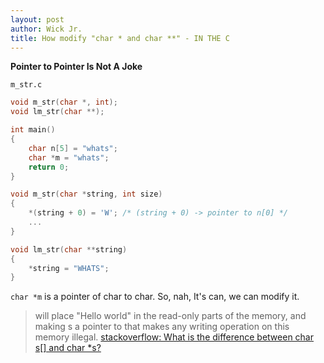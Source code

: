 ```yaml
---
layout: post
author: Wick Jr.
title: How modify "char * and char **" - IN THE C
---
```

**Pointer to Pointer Is Not A Joke**

`m_str.c`
```c
void m_str(char *, int);
void lm_str(char **);

int main()
{
    char n[5] = "whats";
    char *m = "whats";
    return 0;
}

void m_str(char *string, int size)
{
    *(string + 0) = 'W'; /* (string + 0) -> pointer to n[0] */
    ...
}

void lm_str(char **string)
{
    *string = "WHATS";
}
```
`char *m` is a pointer of char to char. So, nah, It's can, we can modify it.
> will place "Hello world" in the read-only parts of the memory, and making s a pointer to that makes any writing operation on this memory illegal. 
> [stackoverflow: What is the difference between char s[] and char *s?](https://stackoverflow.com/questions/1704407/what-is-the-difference-between-char-s-and-char-s)
